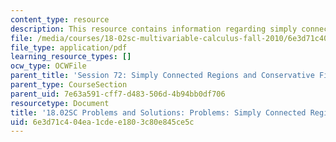 ```yaml
---
content_type: resource
description: This resource contains information regarding simply connected regions.
file: /media/courses/18-02sc-multivariable-calculus-fall-2010/6e3d71c404ea1cdee1803c80e845ce5c_MIT18_02SC_pb_72_comb.pdf
file_type: application/pdf
learning_resource_types: []
ocw_type: OCWFile
parent_title: 'Session 72: Simply Connected Regions and Conservative Fields'
parent_type: CourseSection
parent_uid: 7e63a591-cff7-d483-506d-4b94bb0df706
resourcetype: Document
title: '18.02SC Problems and Solutions: Problems: Simply Connected Regions'
uid: 6e3d71c4-04ea-1cde-e180-3c80e845ce5c
---
```

